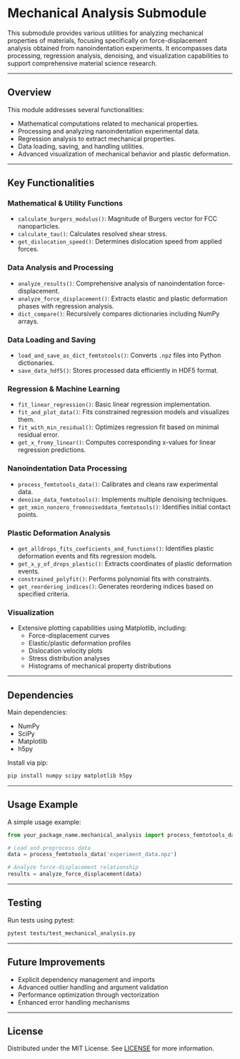 # Mechanical Analysis Submodule

This submodule provides various utilities for analyzing mechanical properties of materials, focusing specifically on force-displacement analysis obtained from nanoindentation experiments. It encompasses data processing, regression analysis, denoising, and visualization capabilities to support comprehensive material science research.

---

## Overview

This module addresses several functionalities:

- Mathematical computations related to mechanical properties.
- Processing and analyzing nanoindentation experimental data.
- Regression analysis to extract mechanical properties.
- Data loading, saving, and handling utilities.
- Advanced visualization of mechanical behavior and plastic deformation.

---

## Key Functionalities

### Mathematical & Utility Functions
- `calculate_burgers_modulus()`: Magnitude of Burgers vector for FCC nanoparticles.
- `calculate_tau()`: Calculates resolved shear stress.
- `get_dislocation_speed()`: Determines dislocation speed from applied forces.

### Data Analysis and Processing
- `analyze_results()`: Comprehensive analysis of nanoindentation force-displacement.
- `analyze_force_displacement()`: Extracts elastic and plastic deformation phases with regression analysis.
- `dict_compare()`: Recursively compares dictionaries including NumPy arrays.

### Data Loading and Saving
- `load_and_save_as_dict_femtotools()`: Converts `.npz` files into Python dictionaries.
- `save_data_hdf5()`: Stores processed data efficiently in HDF5 format.

### Regression & Machine Learning
- `fit_linear_regression()`: Basic linear regression implementation.
- `fit_and_plot_data()`: Fits constrained regression models and visualizes them.
- `fit_with_min_residual()`: Optimizes regression fit based on minimal residual error.
- `get_x_fromy_linear()`: Computes corresponding x-values for linear regression predictions.

### Nanoindentation Data Processing
- `process_femtotools_data()`: Calibrates and cleans raw experimental data.
- `denoise_data_femtotools()`: Implements multiple denoising techniques.
- `get_xmin_nonzero_fromnoiseddata_femtotools()`: Identifies initial contact points.

### Plastic Deformation Analysis
- `get_alldrops_fits_coeficients_and_functions()`: Identifies plastic deformation events and fits regression models.
- `get_x_y_of_drops_plastic()`: Extracts coordinates of plastic deformation events.
- `constrained_polyfit()`: Performs polynomial fits with constraints.
- `get_reordering_indices()`: Generates reordering indices based on specified criteria.

### Visualization
- Extensive plotting capabilities using Matplotlib, including:
  - Force-displacement curves
  - Elastic/plastic deformation profiles
  - Dislocation velocity plots
  - Stress distribution analyses
  - Histograms of mechanical property distributions

---

## Dependencies

Main dependencies:
- NumPy
- SciPy
- Matplotlib
- h5py

Install via pip:
```bash
pip install numpy scipy matplotlib h5py
```

---

## Usage Example

A simple usage example:
```python
from your_package_name.mechanical_analysis import process_femtotools_data, analyze_force_displacement

# Load and preprocess data
data = process_femtotools_data('experiment_data.npz')

# Analyze force-displacement relationship
results = analyze_force_displacement(data)
```

---

## Testing

Run tests using pytest:
```bash
pytest tests/test_mechanical_analysis.py
```

---

## Future Improvements

- Explicit dependency management and imports
- Advanced outlier handling and argument validation
- Performance optimization through vectorization
- Enhanced error handling mechanisms

---

## License

Distributed under the MIT License. See [LICENSE](../../LICENSE) for more information.

